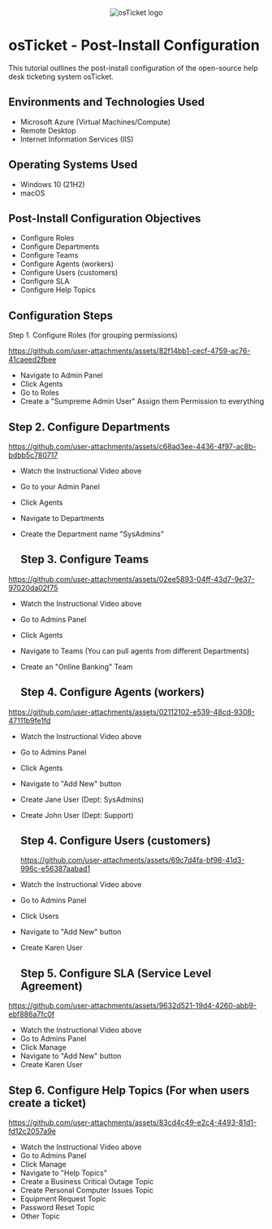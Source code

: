 <p align="center">
<img src="https://i.imgur.com/Clzj7Xs.png" alt="osTicket logo"/>
</p>

<h1>osTicket - Post-Install Configuration</h1>
This tutorial outlines the post-install configuration of the open-source help desk ticketing system osTicket.<br />




<h2>Environments and Technologies Used</h2>

- Microsoft Azure (Virtual Machines/Compute)
- Remote Desktop
- Internet Information Services (IIS)

<h2>Operating Systems Used </h2>

- Windows 10</b> (21H2)
- macOS 

<h2>Post-Install Configuration Objectives</h2>

- Configure Roles
- Configure Departments
- Configure Teams
- Configure Agents (workers)
- Configure Users (customers)
- Configure SLA
- Configure Help Topics

<h2>Configuration Steps</h2>

Step 1. Configure Roles (for grouping permissions)

https://github.com/user-attachments/assets/82f14bb1-cecf-4759-ac76-41caeed2fbee

- Navigate to Admin Panel
- Click Agents
- Go to Roles
- Create a "Sumpreme Admin User"  Assign them Permission to everything

  
<h2>Step 2. Configure Departments</h2>


https://github.com/user-attachments/assets/c68ad3ee-4436-4f97-ac8b-bdbb5c780717

 - Watch the Instructional Video above
 - Go to your Admin Panel
 - Click Agents
 - Navigate to Departments
 - Create the Department name "SysAdmins"

   <h2>Step 3. Configure Teams</h2>

https://github.com/user-attachments/assets/02ee5893-04ff-43d7-9e37-97020da02f75

- Watch the Instructional Video above
- Go to Admins Panel
- Click Agents
- Navigate to Teams (You can pull agents from different Departments)
- Create an "Online Banking" Team

   
   <h2>Step 4. Configure Agents (workers)</h2>


https://github.com/user-attachments/assets/02112102-e539-48cd-9308-47111b9fe1fd

- Watch the Instructional Video above
- Go to Admins Panel
- Click Agents
- Navigate to "Add New" button
- Create Jane User (Dept: SysAdmins)
- Create John User (Dept: Support)

  
   <h2>Step 4. Configure Users (customers)</h2>


  https://github.com/user-attachments/assets/69c7d4fa-bf98-41d3-996c-e56387aabad1


- Watch the Instructional Video above
- Go to Admins Panel
- Click Users
- Navigate to "Add New" button
- Create Karen User 

   <h2>Step 5. Configure SLA (Service Level Agreement)</h2>


https://github.com/user-attachments/assets/9632d521-19d4-4260-abb9-ebf886a7fc0f



- Watch the Instructional Video above
- Go to Admins Panel
- Click Manage
- Navigate to "Add New" button
- Create Karen User


<h2>Step 6. Configure Help Topics (For when users create a ticket)</h2>



https://github.com/user-attachments/assets/83cd4c49-e2c4-4493-81d1-fd12c2057a9e


- Watch the Instructional Video above
- Go to Admins Panel
- Click Manage
- Navigate to "Help Topics"
- Create a Business Critical Outage Topic
- Create Personal Computer Issues Topic
- Equipment Request Topic
- Password Reset Topic
- Other Topic 
  

   


